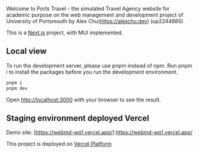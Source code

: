 Welcome to Ports Travel - the simulated Travel Agency website for academic purpose on the web management and development project of University of Portsmouth by Alex Chu(https://alexchu.dev) (up2244885).

This is a [Next.js](https://nextjs.org/) project, with MUI implemented.

## Local view

To run the development server, please use pnpm instead of npm.
Run pnpm i to install the packages before you run the development environment.

```bash
pnpm i
pnpm dev
```

Open [http://localhost:3000](http://localhost:3000) with your browser to see the result.

## Staging environment deployed Vercel
Demo site: [https://webmd-wp1.vercel.app/] https://webmd-wp1.vercel.app/

This project is deployed on [Vercel Platform](https://webmd-wp1.vercel.app/)